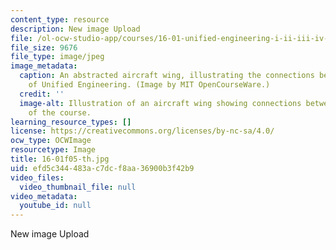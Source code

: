```yaml
---
content_type: resource
description: New image Upload
file: /ol-ocw-studio-app/courses/16-01-unified-engineering-i-ii-iii-iv-fall-2005-spring-2006/efd5c344483ac7dcf8aa36900b3f42b9_16-01f05-th.jpg
file_size: 9676
file_type: image/jpeg
image_metadata:
  caption: An abstracted aircraft wing, illustrating the connections between the disciplines
    of Unified Engineering. (Image by MIT OpenCourseWare.)
  credit: ''
  image-alt: Illustration of an aircraft wing showing connections between the disciplines
    of the course.
learning_resource_types: []
license: https://creativecommons.org/licenses/by-nc-sa/4.0/
ocw_type: OCWImage
resourcetype: Image
title: 16-01f05-th.jpg
uid: efd5c344-483a-c7dc-f8aa-36900b3f42b9
video_files:
  video_thumbnail_file: null
video_metadata:
  youtube_id: null
---
```

New image Upload